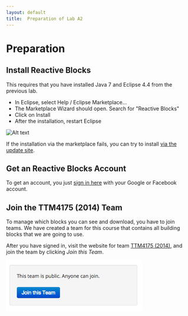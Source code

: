 ```yaml
---
layout: default
title:  Preparation of Lab A2
---
```


# Preparation

## Install Reactive Blocks

This requires that you have installed Java 7 and Eclipse 4.4 from the previous lab.

* In Eclipse, select Help / Eclipse Marketplace...
* The Marketplace Wizard should open. Search for "Reactive Blocks"
* Click on Install
* After the installation, restart Eclipse

![Alt text](http://reference.bitreactive.com/reference/images/eclipse-marketplace.png)


If the installation via the marketplace fails, you can try to install [via the update site].

[via the update site]: http://reference.bitreactive.com/reference/install-from-update-site.html


## Get an Reactive Blocks Account

To get an account, you just [sign in here] with your Google or Facebook account.

[sign in here]: http://blocks.bitreactive.com/login/signup.html


## Join the TTM4175 (2014) Team

To manage which blocks you can see and download, you have to join teams. We have created a team for this course that contains all building blocks that we are going to use. 

After you have signed in, visit the website for team [TTM4175 (2014)], and join the team by clicking *Join this Team*. 

[TTM4175 (2014)]: http://blocks.bitreactive.com/#/group/G5olk12n7ik4aa62a

![Alt text](images/join.png)





